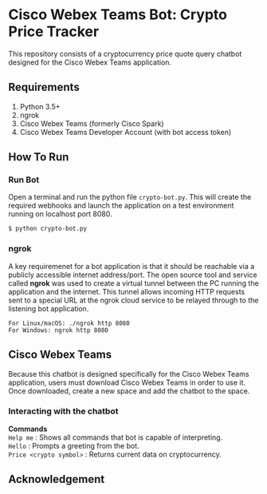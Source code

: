 # Cisco Webex Teams Bot: Crypto Price Tracker

This repository consists of a cryptocurrency price quote query chatbot designed for 
the Cisco Webex Teams application. 

## Requirements

1. Python 3.5+ 
2. ngrok 
3. Cisco Webex Teams (formerly Cisco Spark) 
4. Cisco Webex Teams Developer Account (with bot access token)

## How To Run

### Run Bot

Open a terminal and run the python file ```crypto-bot.py```. This will create the required webhooks and launch the application
on a test environment running on localhost port 8080. 

```
$ python crypto-bot.py
```

### ngrok 

A key requiremenet for a bot application is that it should be reachable via a publicly accessible internet address/port. 
The open source tool and service called **ngrok** was used to create a virtual tunnel between the PC running the application 
and the internet. This tunnel allows incoming HTTP requests sent to a special URL at the ngrok cloud service to be relayed 
through to the listening bot application. 

```
For Linux/macOS: ./ngrok http 8080
For Windows: ngrok http 8080
```

## Cisco Webex Teams 

Because this chatbot is designed specifically for the Cisco Webex Teams application, users must download Cisco Webex Teams in order to use it. Once downloaded, create a new space and add the chatbot to the space. 

### Interacting with the chatbot

**Commands**<br>
```Help me```               : Shows all commands that bot is capable of interpreting.<br>
```Hello```                 : Prompts a greeting from the bot.<br>
```Price <crypto symbol>``` : Returns current data on cryptocurrency.<br> 

## Acknowledgement
